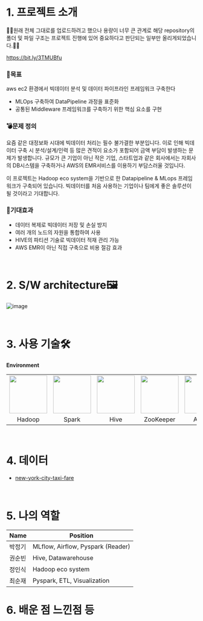 # 1. 프로젝트 소개

🎃🙏원래 전체 그대로를 업로드하려고 했으나 용량이 너무 큰 관계로 해당 repository의 폴더 및 파일 구조는 프로젝트 진행에 있어 중요하다고 판단되는 일부만 올리게되었습니다.🎃🙏

<!-- 깃헙 폴더 구조에 대한 설명, 실제 클러스터의 내용을 다 올릴 수가 없음 용량이 너무 크다 프로젝트의 필수적인 부분만 가져옴 -->

https://bit.ly/3TMUBfu

### 🎯목표

aws ec2 환경에서 빅데이터 분석 및 데이터 파이프라인 프레임워크 구축한다

-   MLOps 구축하여 DataPipeline 과정을 표준화
-   공통된 Middleware 프레임워크를 구축하기 위한 핵심 요소를 구현

### 💣문제 정의

요즘 같은 대정보화 시대에 빅데이터 처리는 필수 불가결한 부분입니다.
이로 인해 빅데이터 구축 시 분석/설계/인력 등 많은 견적이 요소가 포함되어 금액 부담이 발생하는 문제가 발생합니다. 규모가 큰 기업이 아닌 작은 기업, 스타트업과 같은 회사에서는 자회사의 DB시스템을 구축하거나 AWS의 EMR서비스를 이용하기 부담스러울 것입니다.

이 프로젝트는 Hadoop eco system을 기반으로 한 Datapipeline & MLops 프레임워크가 구축되어 있습니다. 빅데이터를 처음 사용하는 기업이나 팀에게 좋은 솔루션이 될 것이라고 기대합니다.

### 🧐기대효과

-   데이터 복제로 빅데이터 저장 및 손실 방지
-   여러 개의 노드의 자원을 통합하여 사용
-   HIVE의 파티션 기술로 빅데이터 적재 관리 가능
-   AWS EMR이 아닌 직접 구축으로 비용 절감 효과

<br>

# 2. S/W architecture🖼

![image](https://user-images.githubusercontent.com/76522430/198029901-2f54ab0a-2024-4410-9015-2bee589b8dfe.png)

<br>

# 3. 사용 기술🛠

**Environment**

   <table>
     <tr>
       <td><img src="https://user-images.githubusercontent.com/76522430/198021898-f24ba09d-ce68-4e24-90e3-270474005a16.png" width="100" height="100"></td>
       <td><img src="https://user-images.githubusercontent.com/76522430/198022023-a9a60c8e-99c3-4617-8f31-d43f36c7c6c9.png" width="100" height="100"></td>
       <td><img src="https://user-images.githubusercontent.com/76522430/198022648-a500b32d-1cb3-4d05-a6e5-f237bb688706.png" width="100" height="100"></td>
       <td><img src="https://user-images.githubusercontent.com/76522430/198023323-77c9e225-df0c-4d70-8ed2-c469971c7885.png" width="100" height="100"></td>
       <td><img src="https://user-images.githubusercontent.com/76522430/198021555-0a36d140-73da-48ea-aa96-171633a9fe4a.png" width="100" height="100"></td>
       <td><img src="https://user-images.githubusercontent.com/76522430/198021660-c3e1dd6f-8458-41f3-8dc1-e339a1bbeb55.png" width="100" height="100"></td>
       <td><img src="https://user-images.githubusercontent.com/76522430/198021734-df31223a-0b68-461d-98d4-045ae4c03f6b.png" width="100" height="100"></td>
     </tr>
     <tr>
       <td align=center>Hadoop</td>
       <td align=center>Spark</td>
       <td align=center>Hive</td>
        <td align=center>ZooKeeper</td>
       <td align=center>Airflow</td>
       <td align=center>AWS S3</td>
       <td align=center>MLflow</td>
     </tr>
   </table>

<br>

# 4. 데이터

-   [new-york-city-taxi-fare](https://www.kaggle.com/competitions/new-york-city-taxi-fare-prediction/data)<br>

   <br>

# 5. 나의 역할

| Name   | Position                          |
| ------ | --------------------------------- |
| 박정기 | MLflow, Airflow, Pyspark (Reader) |
| 권순빈 | Hive, Datawarehouse               |
| 정인식 | Hadoop eco system                 |
| 최순재 | Pyspark, ETL, Visualization       |

# 6. 배운 점 느낀점 등

<br> <br>
